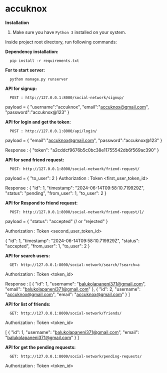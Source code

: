 # accuknox

**Installation**

1. Make sure you have `Python 3` installed on your system.
  
Inside project root directory, run following commands:

**Dependency installation:**

      pip install -r requirements.txt

**For to start server:**

      python manage.py runserver


**API for signup:**

      POST : http://127.0.0.1:8000/social-network/signup/

payload = {
    "username":"accuknox",
    "email":"accuknox@gmail.com",
    "password":"accuknox@123"
}


**API for login and get the token:**

      POST : http://127.0.0.1:8000/api/login/

payload = {
    "email":"accuknox@gmail.com",
    "password":"accuknox@123"
}

Response : {
    "token": "a2cddcf9676b5c0bc38e11755542db6f569ac390"
}


**API for send friend request:**

      POST: http://127.0.0.1:8000/social-network/friend-request/

payload = {
    "to_user": 2
}
Authorization : Token <first_user_token_id>

Response : {
    "id": 1,
    "timestamp": "2024-06-14T09:58:10.719929Z",
    "status": "pending",
    "from_user": 1,
    "to_user": 2
}

**API for Respond to friend request:**

      POST: http://127.0.0.1:8000/social-network/friend-request/1/

payload = {
    "status": "accepted"  // or "rejected"
}

Authorization : Token <second_user_token_id>

{
    "id": 1,
    "timestamp": "2024-06-14T09:58:10.719929Z",
    "status": "accepted",
    "from_user": 1,
    "to_user": 2
}

**API for search users:**

      GET: http://127.0.0.1:8000/social-network/search/?search=a

Authorization : Token <token_id>

Response : [
    {
        "id": 1,
        "username": "balukolapaneni371@gmail.com",
        "email": "balukolapaneni371@gmail.com"
    },
    {
        "id": 2,
        "username": "accuknox@gmail.com",
        "email": "accuknox@gmail.com"
    }
]


**API for list of friends:**

      GET: http://127.0.0.1:8000/social-network/friends/

Authorization : Token <token_id>

[
    {
        "id": 1,
        "username": "balukolapaneni371@gmail.com",
        "email": "balukolapaneni371@gmail.com"
    }
]

**API for get the pending requests:**

      GET: http://127.0.0.1:8000/social-network/pending-requests/

Authorization : Token <token_id>

